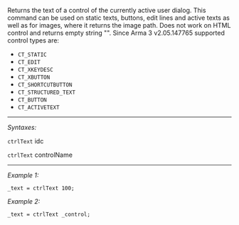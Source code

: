 Returns the text of a control of the currently active user dialog. This command can be used on static texts, buttons, edit lines and active texts as well as for images, where it returns the image path. Does not work on HTML control and returns empty string "". Since Arma 3 v2.05.147765 supported control types are:
* `CT_STATIC`
* `CT_EDIT`
* `CT_XKEYDESC`
* `CT_XBUTTON`
* `CT_SHORTCUTBUTTON`
* `CT_STRUCTURED_TEXT`
* `CT_BUTTON`
* `CT_ACTIVETEXT`


---
*Syntaxes:*

`ctrlText`  idc

`ctrlText`  controlName

---
*Example 1:*

```sqf
_text = ctrlText 100;
```

*Example 2:*

```sqf
_text = ctrlText _control;
```